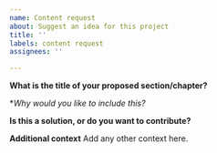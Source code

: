 ```yaml
---
name: Content request
about: Suggest an idea for this project
title: ''
labels: content request
assignees: ''

---
```


**What is the title of your proposed section/chapter?**

**Why would you like to include this?*

**Is this a solution, or do you want to contribute?**

**Additional context**
Add any other context here.
